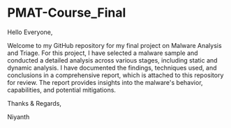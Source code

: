 # PMAT-Course_Final
Hello Everyone,

Welcome to my GitHub repository for my final project on Malware Analysis and Triage. For this project, I have selected a malware sample and conducted a detailed analysis across various stages, including static and dynamic analysis. I have documented the findings, techniques used, and conclusions in a comprehensive report, which is attached to this repository for review. The report provides insights into the malware's behavior, capabilities, and potential mitigations.

Thanks & Regards,

Niyanth
